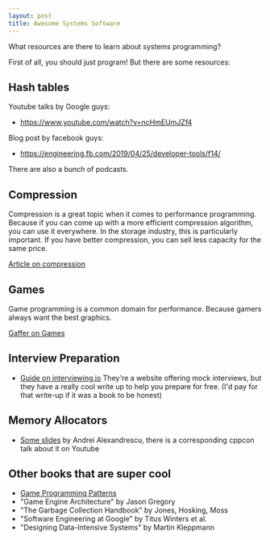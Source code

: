 ```yaml
---
layout: post
title: Awesome Systems Software
---
```


What resources are there to learn about systems programming?

First of all, you should just program! But there are some resources:

## Hash tables

Youtube talks by Google guys:

- https://www.youtube.com/watch?v=ncHmEUmJZf4

Blog post by facebook guys:

- https://engineering.fb.com/2019/04/25/developer-tools/f14/ 

There are also a bunch of podcasts.

## Compression

Compression is a great topic when it comes to performance programming. Because
if you can come up with a more efficient compression algorithm, you can use it
everywhere. In the storage industry, this is particularly important. If you
have better compression, you can sell less capacity for the same price.

[Article on compression](https://glinscott.github.io/lz/index.html)

## Games

Game programming is a common domain for performance. Because gamers
always want the best graphics.

[Gaffer on Games](https://gafferongames.com/)

## Interview Preparation

- [Guide on interviewing.io](https://interviewing.io/guides/system-design-interview)
    They're a website offering mock interviews, but they have a really cool write up to help you prepare for free. (I'd pay for that write-up if it was a book to be honest)

## Memory Allocators

- [Some slides](https://github.com/CppCon/CppCon2015/blob/master/Presentations/allocator%20Is%20to%20Allocation%20what%20vector%20Is%20to%20Vexation/allocator%20Is%20to%20Allocation%20what%20vector%20Is%20to%20Vexation%20-%20Andrei%20Alexandrescu%20-%20CppCon%202015.pdf) by Andrei Alexandrescu, there is a corresponding cppcon talk about it on Youtube 

## Other books that are super cool

- [Game Programming Patterns](https://gameprogrammingpatterns.com/)
- "Game Engine Architecture" by Jason Gregory
- "The Garbage Collection Handbook" by Jones, Hosking, Moss
- "Software Engineering at Google" by Titus Winters et al.
- "Designing Data-Intensive Systems" by Martin Kleppmann
